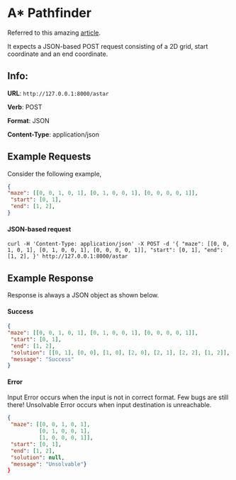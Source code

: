 # A* Pathfinder

Referred to this amazing [article](https://medium.com/@nicholas.w.swift/easy-a-star-pathfinding-7e6689c7f7b2).

It expects a JSON-based POST request consisting of a 2D grid, start coordinate and an end coordinate.

## Info:

**URL**: `http://127.0.0.1:8000/astar`

**Verb**: POST

**Format**: JSON

**Content-Type**: application/json


## Example Requests

Consider the following example, 
```json
{
"maze": [[0, 0, 1, 0, 1], [0, 1, 0, 0, 1], [0, 0, 0, 0, 1]], 
 "start": [0, 1], 
 "end": [1, 2], 
}
```

#### JSON-based request

`curl -H 'Content-Type: application/json' -X POST -d '{ "maze": [[0, 0, 1, 0, 1], [0, 1, 0, 0, 1], [0, 0, 0, 0, 1]], "start": [0, 1], "end": [1, 2], }' http://127.0.0.1:8000/astar`

## Example Response

Response is always a JSON object as shown below.

#### Success
```json
{
"maze": [[0, 0, 1, 0, 1], [0, 1, 0, 0, 1], [0, 0, 0, 0, 1]], 
 "start": [0, 1], 
 "end": [1, 2], 
 "solution": [[0, 1], [0, 0], [1, 0], [2, 0], [2, 1], [2, 2], [1, 2]],
 "message": "Success"
}
```


#### Error
Input Error occurs when the input is not in correct format. Few bugs are still there!
Unsolvable Error occurs when input destination is unreachable.
```json
{
 "maze": [[0, 0, 1, 0, 1], 
          [0, 1, 0, 0, 1], 
          [1, 0, 0, 0, 1]], 
 "start": [0, 1],  
 "end": [1, 2], 
 "solution": null, 
 "message": "Unsolvable"}
}
```
